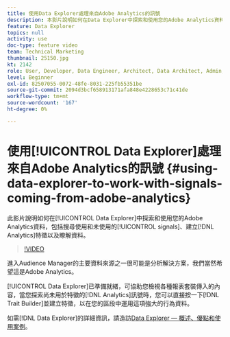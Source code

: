 ```yaml
---
title: 使用Data Explorer處理來自Adobe Analytics的訊號
description: 本影片說明如何在Data Explorer中探索和使用您的Adobe Analytics資料，包括搜尋使用和未使用的訊號、建立Analytics特徵及瞭解資料。
feature: Data Explorer
topics: null
activity: use
doc-type: feature video
team: Technical Marketing
thumbnail: 25150.jpg
kt: 2142
role: User, Developer, Data Engineer, Architect, Data Architect, Admin, Leader
level: Beginner
exl-id: 82507055-0072-48fe-8031-225fb55351be
source-git-commit: 2094d3bcf658913171afa848e4228653c71c41de
workflow-type: tm+mt
source-wordcount: '167'
ht-degree: 0%

---
```


# 使用[!UICONTROL Data Explorer]處理來自Adobe Analytics的訊號 {#using-data-explorer-to-work-with-signals-coming-from-adobe-analytics}

此影片說明如何在[!UICONTROL Data Explorer]中探索和使用您的Adobe Analytics資料，包括搜尋使用和未使用的[!UICONTROL signals]、建立[!DNL Analytics]特徵以及瞭解資料。

>[!VIDEO](https://video.tv.adobe.com/v/25150/?quality=12)

進入Audience Manager的主要資料來源之一很可能是分析解決方案，我們當然希望這是Adobe Analytics。

[!UICONTROL Data Explorer]已準備就緒，可協助您檢視各種報表套裝傳入的內容，當您探索尚未用於特徵的[!DNL Analytics]訊號時，您可以直接按一下[!DNL Trait Builder]並建立特徵，以在您的區段中運用這項強大的行為資料。

如需[!DNL Data Explorer]的詳細資訊，請造訪[Data Explorer — 概述、優點和使用案例](https://experienceleague.adobe.com/docs/audience-manager/user-guide/features/data-explorer/data-explorer-overview.html?lang=zh-Hant)。
